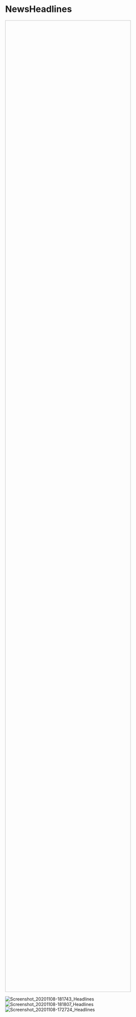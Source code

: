 # NewsHeadlines
<img scr="https://user-images.githubusercontent.com/47169164/98495074-3c74f700-21f3-11eb-96e3-143a3e7920d8.jpg" width="80%" height="80%"/>

![Screenshot_20201108-181743_Headlines](https://user-images.githubusercontent.com/47169164/98495077-3d0d8d80-21f3-11eb-9ea8-ff8323b2c26a.jpg)
![Screenshot_20201108-181807_Headlines](https://user-images.githubusercontent.com/47169164/98495079-3da62400-21f3-11eb-8b5a-a1db5f2dfdb3.jpg)
![Screenshot_20201108-172724_Headlines](https://user-images.githubusercontent.com/47169164/98495082-3da62400-21f3-11eb-9b83-4a951f407cdc.jpg)
